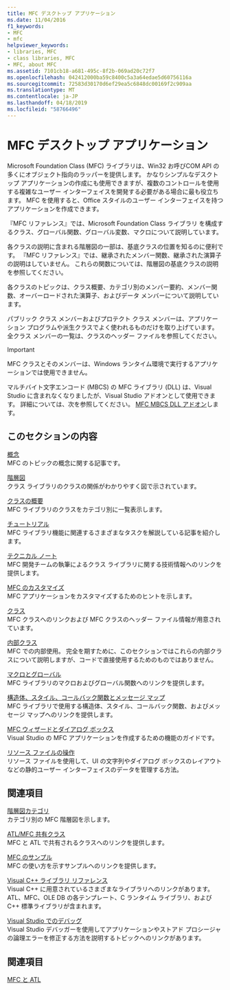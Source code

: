 ```yaml
---
title: MFC デスクトップ アプリケーション
ms.date: 11/04/2016
f1_keywords:
- MFC
- mfc
helpviewer_keywords:
- libraries, MFC
- class libraries, MFC
- MFC, about MFC
ms.assetid: 7101cb18-a681-495c-8f2b-069ad20c72f7
ms.openlocfilehash: 042412000ba59c8400c5a3a64edae5d60756116a
ms.sourcegitcommit: 72583d30170d6ef29ea5c6848dc00169f2c909aa
ms.translationtype: MT
ms.contentlocale: ja-JP
ms.lasthandoff: 04/18/2019
ms.locfileid: "58766496"
---
```

# <a name="mfc-desktop-applications"></a>MFC デスクトップ アプリケーション

Microsoft Foundation Class (MFC) ライブラリは、Win32 お呼びCOM API の多くにオブジェクト指向のラッパーを提供します。 かなりシンプルなデスクトップ アプリケーションの作成にも使用できますが、複数のコントロールを使用する複雑なユーザー インターフェイスを開発する必要がある場合に最も役立ちます。 MFC を使用すると、Office スタイルのユーザー インターフェイスを持つアプリケーションを作成できます。

『MFC リファレンス』では、Microsoft Foundation Class ライブラリ を構成するクラス、グローバル関数、グローバル変数、マクロについて説明しています。

各クラスの説明に含まれる階層図の一部は、基底クラスの位置を知るのに便利です。 『MFC リファレンス』では、継承されたメンバー関数、継承された演算子の説明はしていません。 これらの関数については、階層図の基底クラスの説明を参照してください。

各クラスのトピックは、クラス概要、カテゴリ別のメンバー要約、メンバー関数、オーバーロードされた演算子、およびデータ メンバーについて説明しています。

パブリック クラス メンバーおよびプロテクト クラス メンバーは、アプリケーション プログラムや派生クラスでよく使われるものだけを取り上げています。 全クラス メンバーの一覧は、クラスのヘッダー ファイルを参照してください。

> [!IMPORTANT]
>  MFC クラスとそのメンバーは、Windows ランタイム環境で実行するアプリケーションでは使用できません。
>
>  マルチバイト文字エンコード (MBCS) の MFC ライブラリ (DLL) は、Visual Studio に含まれなくなりましたが、Visual Studio アドオンとして使用できます。 詳細については、次を参照してください。 [MFC MBCS DLL アドオン](mfc-mbcs-dll-add-on.md)します。

## <a name="in-this-section"></a>このセクションの内容

[概念](mfc-concepts.md)<br/>
MFC のトピックの概念に関する記事です。

[階層図](hierarchy-chart.md)<br/>
クラス ライブラリのクラスの関係がわかりやすく図で示されています。

[クラスの概要](class-library-overview.md)<br/>
MFC ライブラリのクラスをカテゴリ別に一覧表示します。

[チュートリアル](walkthroughs-mfc.md)<br/>
MFC ライブラリ機能に関連するさまざまなタスクを解説している記事を紹介します。

[テクニカル ノート](mfc-technical-notes.md)<br/>
MFC 開発チームの執筆によるクラス ライブラリに関する技術情報へのリンクを提供します。

[MFC のカスタマイズ](customization-for-mfc.md)<br/>
MFC アプリケーションをカスタマイズするためのヒントを示します。

[クラス](reference/mfc-classes.md)<br/>
MFC クラスへのリンクおよび MFC クラスのヘッダー ファイル情報が用意されています。

[内部クラス](reference/internal-classes.md)<br/>
MFC での内部使用。 完全を期すために、このセクションではこれらの内部クラスについて説明しますが、コードで直接使用するためのものではありません。

[マクロとグローバル](reference/mfc-macros-and-globals.md)<br/>
MFC ライブラリのマクロおよびグローバル関数へのリンクを提供します。

[構造体、スタイル、コールバック関数とメッセージ マップ](reference/structures-styles-callbacks-and-message-maps.md)<br/>
MFC ライブラリで使用する構造体、スタイル、コールバック関数、およびメッセージ マップへのリンクを提供します。

[MFC ウィザードとダイアログ ボックス](reference/mfc-wizards-and-dialog-boxes.md)<br/>
Visual Studio の MFC アプリケーションを作成するための機能のガイドです。

[リソース ファイルの操作](../windows/working-with-resource-files.md)<br/>
リソース ファイルを使用して、UI の文字列やダイアログ ボックスのレイアウトなどの静的ユーザー インターフェイスのデータを管理する方法。

## <a name="related-sections"></a>関連項目

[階層図カテゴリ](hierarchy-chart-categories.md)<br/>
カテゴリ別の MFC 階層図を示します。

[ATL/MFC 共有クラス](../atl-mfc-shared/atl-mfc-shared-classes.md)<br/>
MFC と ATL で共有されるクラスへのリンクを提供します。

[MFC のサンプル](../overview/visual-cpp-samples.md)<br/>
MFC の使い方を示すサンプルへのリンクを提供します。

[Visual C++ ライブラリ リファレンス](../standard-library/cpp-standard-library-reference.md)<br/>
Visual C++ に用意されているさまざまなライブラリへのリンクがあります。ATL、MFC、OLE DB の各テンプレート、C ランタイム ライブラリ、および C++ 標準ライブラリが含まれます。

[Visual Studio でのデバッグ](/visualstudio/debugger/debugging-in-visual-studio)<br/>
Visual Studio デバッガーを使用してアプリケーションやストアド プロシージャの論理エラーを修正する方法を説明するトピックへのリンクがあります。

## <a name="see-also"></a>関連項目

[MFC と ATL](mfc-and-atl.md)
